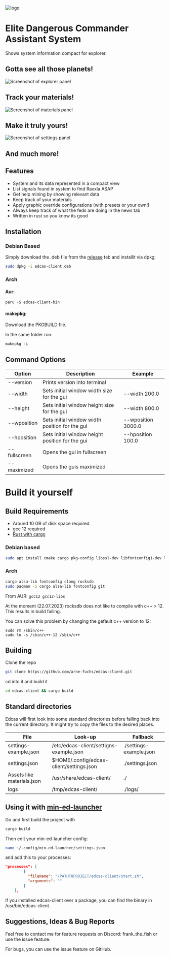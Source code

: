 ![logo](graphics/logo/edcas.png)

# Elite Dangerous Commander Assistant System

Shows system information compact for explorer.

<h2>Gotta see all those planets!</h2>

![Screenshot of explorer panel](graphics/screenshots/explorer-screenshot.jpg "Explorer Panel")

<h2>Track your materials!</h2>

![Screenshot of materials panel](graphics/screenshots/materials-screenshot.jpg "Materials Panel")

<h2>Make it truly yours!</h2>

![Screenshot of settings panel](graphics/screenshots/settings-screenshot.jpg "Settings Panel")

<h2>And much more!</h2>

## Features

* System and its data represented in a compact view
* List signals found in system to find Raxxla ASAP
* Get help mining by showing relevant data
* Keep track of your materials
* Apply graphic override configurations (with presets or your own!)
* Always keep track of what the feds are doing in the news tab
* Written in rust so you know its good

## Installation

### Debian Based

Simply download the .deb file from the <a href="https://github.com/arne-fuchs/edcas-client/releases">release</a> tab and installit via dpkg:

```bash
sudo dpkg -i edcas-client.deb
```

### Arch

#### Aur:

```
paru -S edcas-client-bin
```
#### makepkg:

Download the PKGBUILD file.

In the same folder run:
```
makepkg -i
```

## Command Options

| Option       | Description                                     | Example            |
|--------------|-------------------------------------------------|--------------------|
| --version    | Prints version into terminal                    |                    |
| --width      | Sets initial window width size for the gui      | --width 200.0      |
| --height     | Sets initial window height size for the gui     | --width 800.0      |
| --wposition  | Sets initial window width position for the gui  | --wposition 3000.0 |
| --hposition  | Sets initial window height position for the gui | --hposition 100.0  |
| --fullscreen | Opens the gui in fullscreen                     |                    |
| --maximized  | Opens the guis maximized                        |                    |


# Build it yourself

## Build Requirements

* Around 10 GB of disk space required
* gcc 12 required
* <a href=https://www.rust-lang.org/tools/install >Rust with cargo</a>

### Debian based

```bash
sudo apt install cmake cargo pkg-config libssl-dev libfontconfig1-dev libclang-dev openssl clang build-essential git libudev-dev
```
### Arch

```bash 
cargo alsa-lib fontconfig clang rocksdb
sudo pacman -S cargo alsa-lib fontconfig git
```
From AUR: `gcc12 gcc12-libs`

At the moment (22.07.2023) rocksdb does not like to compile with c++ > 12.
This results in build failing.

You can solve this problem by changing the gefault c++ version to 12:
```
sudo rm /sbin/c++
sudo ln -s /sbin/c++-12 /sbin/c++ 
```
## Building

Clone the repo

```bash
git clone https://github.com/arne-fuchs/edcas-client.git
```

cd into it and build it

```bash
cd edcas-client && cargo build
```

## Standard directories

Edcas will first look into some standard directories before falling back into the current directory.
It might try to copy the files to the desired places.

| File                       | Look-up                                  | Fallback                |
|----------------------------|------------------------------------------|-------------------------|
| settings-example.json      | /etc/edcas-client/settigns-example.json  | ./settings-example.json |
| settings.json              | $HOME/.config/edcas-client/settings.json | ./settings.json         |
| Assets like materials.json | /usr/share/edcas-client/                 | ./                      |
| logs                       | /tmp/edcas-client/                       | ./logs/                 |


## Using it with <a href=https://github.com/rfvgyhn/min-ed-launcher>min-ed-launcher</a>

Go and first build the project with
```bash
cargo build
```

Then edit your min-ed-launcher config:

```bash
nano ~/.config/min-ed-launcher/settings.json
```

and add this to your processes:

```json
"processes": [
        {
          "fileName": "/PATHTOPROJECT/edcas-client/start.sh",
          "arguments": ""
        }
    ],
```

If you installed edcas-client over a package, you can find the binary in /usr/bin/edcas-client.

## Suggestions, Ideas & Bug Reports
Feel free to contact me for feature requests on Discord: frank_the_fish or use the issue feature.

For bugs, you can use the issue feature on GitHub.
